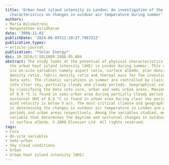 ```yaml
---
title: 'Urban heat island intensity in London: An investigation of the impact of physical
  characteristics on changes in outdoor air temperature during summer'
authors:
- Maria Kolokotroni
- Renganathan Giridharan
date: '2008-11-01'
publishDate: '2024-06-05T21:10:27.796722Z'
publication_types:
- article-journal
publication: '*Solar Energy*'
doi: 10.1016/J.SOLENER.2008.05.004
abstract: The study looks at the potential of physical characteristics in mitigating
  the urban heat island intensity (UHI) in London during summer. This research uses
  six on-site variables namely aspect ratio, surface albedo, plan density ratio, green
  density ratio, fabric density ratio and thermal mass for the investigation in six
  data sets. The climatic variations in summer are controlled by classifying the data
  into clear sky, partially cloudy and cloudy periods. Geographical variation is controlled
  by classifying the data into core, urban and semi urban areas. Maximum daytime UHI
  of 8.9 °C is found in semi-urban area during partially cloudy period while maximum
  nocturnal UHI of 8.6 °C is found in urban area during clear sky period when the
  wind velocity is below 5 m/s. The most critical climate and geographical location
  in determining the changes in outdoor air temperature in London are partially cloudy
  periods and urban areas respectively. Among the variables studied, most critical
  variable that determines the daytime and nocturnal changes in outdoor air temperature
  is surface albedo. © 2008 Elsevier Ltd. All rights reserved.
tags:
- Core
- On-site variables
- Semi-urban
- Sky cloud conditions
- Urban
- Urban heat island intensity (UHI)
---
```

